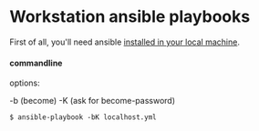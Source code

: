 # Workstation ansible playbooks

First of all, you'll need ansible [installed in your local machine](https://docs.ansible.com/ansible/2.5/installation_guide/intro_installation.html "Official ansible installation guide").

#### commandline

options:

-b (become)
-K (ask for become-password)

```shell
$ ansible-playbook -bK localhost.yml
```


